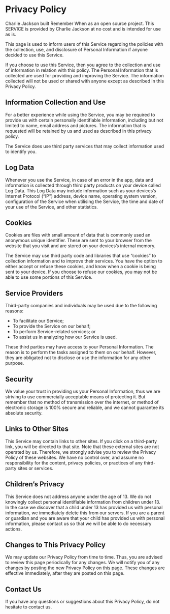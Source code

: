 # Privacy Policy

Charlie Jackson built Remember When as an open source project. This SERVICE is provided by Charlie Jackson at no cost and is intended for use as is.

This page is used to inform users of this Service regarding the policies with the collection, use, and disclosure of Personal Information if anyone decided to use this Service.

If you choose to use this Service, then you agree to the collection and use of information in relation with this policy. The Personal Information that is collected are used for providing and improving the Service. The information collected will not be used or shared with anyone except as described in this Privacy Policy.

## Information Collection and Use

For a better experience while using the Service, you may be required to provide us with certain personally identifiable information, including but not limited to name, email address and pictures. The information that is requested will be retained by us and used as described in this privacy policy.

The Service does use third party services that may collect information used to identify you.

## Log Data

Whenever you use the Service, in case of an error in the app, data and information is collected through third party products on your device called Log Data. This Log Data may include information such as your devices’s Internet Protocol (“IP”) address, device name, operating system version, configuration of the Service when utilising the Service, the time and date of your use of the Service, and other statistics.

## Cookies

Cookies are files with small amount of data that is commonly used an anonymous unique identifier. These are sent to your browser from the website that you visit and are stored on your devices’s internal memory.

The Service may use third party code and libraries that use “cookies” to collection information and to improve their services. You have the option to either accept or refuse these cookies, and know when a cookie is being sent to your device. If you choose to refuse our cookies, you may not be able to use some portions of this Service.

## Service Providers

Third-party companies and individuals may be used due to the following reasons:

- To facilitate our Service;
- To provide the Service on our behalf;
- To perform Service-related services; or
- To assist us in analyzing how our Service is used.

These third parties may have access to your Personal Information. The reason is to perform the tasks assigned to them on our behalf. However, they are obligated not to disclose or use the information for any other purpose.

## Security

We value your trust in providing us your Personal Information, thus we are striving to use commercially acceptable means of protecting it. But remember that no method of transmission over the internet, or method of electronic storage is 100% secure and reliable, and we cannot guarantee its absolute security.

## Links to Other Sites

This Service may contain links to other sites. If you click on a third-party link, you will be directed to that site. Note that these external sites are not operated by us. Therefore, we strongly advise you to review the Privacy Policy of these websites. We have no control over, and assume no responsibility for the content, privacy policies, or practices of any third-party sites or services.

## Children’s Privacy

This Service does not address anyone under the age of 13. We do not knowingly collect personal identifiable information from children under 13. In the case we discover that a child under 13 has provided us with personal information, we immediately delete this from our servers. If you are a parent or guardian and you are aware that your child has provided us with personal information, please contact us so that we will be able to do necessary actions.

## Changes to This Privacy Policy

We may update our Privacy Policy from time to time. Thus, you are advised to review this page periodically for any changes. We will notify you of any changes by posting the new Privacy Policy on this page. These changes are effective immediately, after they are posted on this page.

## Contact Us

If you have any questions or suggestions about this Privacy Policy, do not hesitate to contact us.
